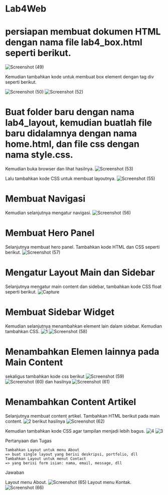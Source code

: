 # Lab4Web
# persiapan membuat dokumen HTML dengan nama file lab4_box.html seperti berikut.
![Screenshot (49)](https://user-images.githubusercontent.com/56190893/115944741-d39fe380-a4e1-11eb-8fd8-7f7dc44a6cb1.png)

Kemudian tambahkan kode untuk membuat box element dengan tag div seperti berikut. 

![Screenshot (50)](https://user-images.githubusercontent.com/56190893/115944778-1cf03300-a4e2-11eb-8f45-ed4b3ef053a3.png)
![Screenshot (52)](https://user-images.githubusercontent.com/56190893/115944782-22e61400-a4e2-11eb-86bc-e8e252b1e493.png)

# Buat folder baru dengan nama lab4_layout, kemudian buatlah file baru didalamnya dengan nama home.html, dan file css dengan nama style.css. 
Kemudian buka browser dan lihat hasilnya. 
![Screenshot (53)](https://user-images.githubusercontent.com/56190893/115944836-6a6ca000-a4e2-11eb-874d-bb7a22a1e931.png)

Lalu tambahkan kode CSS untuk membuat layoutnya.
![Screenshot (55)](https://user-images.githubusercontent.com/56190893/115945087-12cf3400-a4e4-11eb-9aa3-82f84806c037.png)

# Membuat Navigasi
Kemudian selanjutnya mengatur navigasi. 
![Screenshot (56)](https://user-images.githubusercontent.com/56190893/115945209-cd5f3680-a4e4-11eb-8a80-95552ceeccd3.png)

# Membuat Hero Panel
Selanjutnya membuat hero panel. Tambahkan kode HTML dan CSS seperti berikut. 
![Screenshot (57)](https://user-images.githubusercontent.com/56190893/115945266-1ca56700-a4e5-11eb-8c0d-d1e96217c2fa.png)

# Mengatur Layout Main dan Sidebar
Selanjutnya mengatur main content dan sidebar, tambahkan kode CSS float seperti berikut. 
![Capture](https://user-images.githubusercontent.com/56190893/115945376-bc62f500-a4e5-11eb-88ee-f67624166693.PNG)

# Membuat Sidebar Widget
Kemudian selanjutnya menambahkan element lain dalam sidebar. 
Kemudian tambahkan CSS.
![1](https://user-images.githubusercontent.com/56190893/115945480-3c895a80-a4e6-11eb-8f64-06d2bf5e371c.PNG)
![Screenshot (58)](https://user-images.githubusercontent.com/56190893/115945487-4743ef80-a4e6-11eb-8d1a-7f44b0d3475c.png)

# Menambahkan Elemen lainnya pada Main Content
sekaligus tambahkan kode css berikut
![Screenshot (59)](https://user-images.githubusercontent.com/56190893/115945573-91c56c00-a4e6-11eb-850a-fe69501459ff.png)
![Screenshot (60)](https://user-images.githubusercontent.com/56190893/115945581-9b4ed400-a4e6-11eb-8d09-4d9f5d7650bf.png)
dan hasilnya
![Screenshot (61)](https://user-images.githubusercontent.com/56190893/115945665-e5d05080-a4e6-11eb-96d4-d14665f8b23d.png)

# Menambahkan Content Artikel
Selanjutnya membuat content artikel. Tambahkan HTML berikut pada main content.
![2](https://user-images.githubusercontent.com/56190893/115945737-36e04480-a4e7-11eb-8380-195db9d00082.PNG)
berikut hasilnya
![Screenshot (62)](https://user-images.githubusercontent.com/56190893/115945771-56776d00-a4e7-11eb-935f-dcfda9c10dcc.png)

Kemudian tambahkan kode CSS agar tampilan menjadi lebih bagus.
![4](https://user-images.githubusercontent.com/56190893/115945834-b0783280-a4e7-11eb-9d6e-e48e1bccdb3d.PNG)
![3](https://user-images.githubusercontent.com/56190893/115945842-b53ce680-a4e7-11eb-8949-946c7c53765a.PNG)

Pertanyaan dan Tugas

    Tambahkan Layout untuk menu About
    => buat single layout yang berisi deskripsi, portfolio, dll
    Tambahkan Layout untuk menut Contact
    => yang berisi form isian: nama, email, message, dll 

Jawaban

Layout menu About. 
    ![Screenshot (65)](https://user-images.githubusercontent.com/56190893/115945872-e3222b00-a4e7-11eb-85cf-aebae506f9b3.png)
Layout menu Kontak.
![Screenshot (66)](https://user-images.githubusercontent.com/56190893/115945908-21b7e580-a4e8-11eb-9e5b-a0aebfc40aa2.png)











